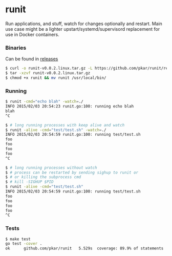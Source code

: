 # runit

Run applications, and stuff, watch for changes optionally and restart.
Main use case might be a lighter upstart/systemd/supervisord replacement
for use in Docker containers.

### Binaries

Can be found in [releases](https://github.com/pkar/runit/releases)

```bash
$ curl -o runit-v0.0.2.linux.tar.gz -L https://github.com/pkar/runit/releases/download/v0.0.2/runit-v0.0.2.linux.tar.gz
$ tar -xzvf runit-v0.0.2.linux.tar.gz
$ chmod +x runit && mv runit /usr/local/bin/
```

### Running

```bash
$ runit -cmd="echo blah" -watch=./
INFO 2015/02/03 20:54:23 runit.go:100: running echo blah
blah
^C

$ # long running processes with keep alive and watch
$ runit -alive -cmd="test/test.sh" -watch=./
INFO 2015/02/03 20:54:59 runit.go:100: running test/test.sh
foo
foo
foo
foo
^C

$ # long running processes without watch
$ # process can be restarted by sending sighup to runit or
$ # or killing the subprocess cmd
$ # kill -SIGHUP $PID
$ runit -alive -cmd="test/test.sh"
INFO 2015/02/03 20:54:59 runit.go:100: running test/test.sh
foo
foo
foo
foo
^C
```

### Tests

```bash
$ make test
go test -cover .
ok  	github.com/pkar/runit	5.529s	coverage: 89.9% of statements
```
